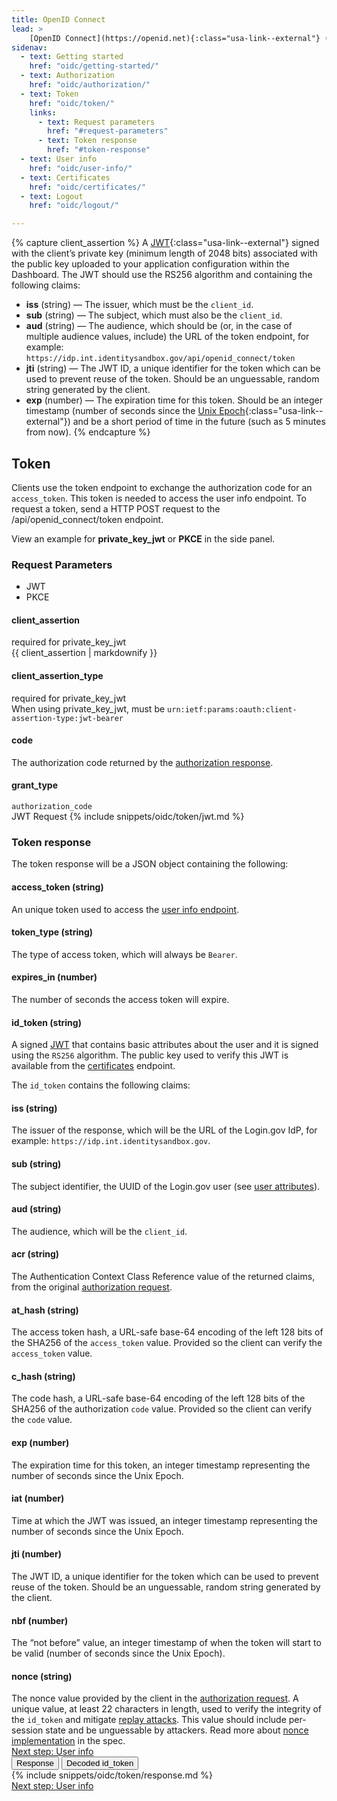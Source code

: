 ```yaml
---
title: OpenID Connect
lead: >
    [OpenID Connect](https://openid.net){:class="usa-link--external"} (OIDC) is a simple identity layer built on top of the OAuth 2.0 protocol. Login.gov supports [version 1.0](https://openid.net/specs/openid-connect-core-1_0.html){:class="usa-link--external"} of the specification and conforms to the [iGov Profile](https://openid.net/wg/igov){:class="usa-link--external"}.
sidenav:
  - text: Getting started
    href: "oidc/getting-started/"
  - text: Authorization
    href: "oidc/authorization/"
  - text: Token
    href: "oidc/token/"
    links:
      - text: Request parameters
        href: "#request-parameters"
      - text: Token response
        href: "#token-response"
  - text: User info
    href: "oidc/user-info/"
  - text: Certificates
    href: "oidc/certificates/"
  - text: Logout
    href: "oidc/logout/"

---
```

{% capture client_assertion %}
A [JWT](https://jwt.io/){:class="usa-link--external"} signed with the client’s private key (minimum length of 2048 bits) associated with the public key uploaded to your application configuration within the Dashboard. The JWT should use the RS256 algorithm and containing the following claims:
- **iss** (string) — The issuer, which must be the `client_id`.
- **sub** (string) — The subject, which must also be the `client_id`.
- **aud** (string) — The audience, which should be (or, in the case of multiple audience values, include) the URL of the token endpoint, for example: `https://idp.int.identitysandbox.gov/api/openid_connect/token`
- **jti** (string) — The JWT ID, a unique identifier for the token which can be used to prevent reuse of the token. Should be an unguessable, random string generated by the client.
- **exp** (number) — The expiration time for this token. Should be an integer timestamp (number of seconds since the [Unix Epoch](https://en.wikipedia.org/wiki/Unix_time){:class="usa-link--external"}) and be a short period of time in the future (such as 5 minutes from now).
{% endcapture %}


<div class="grid-row grid-gap">
  <div class="desktop:grid-col-8 mobile:grid-col-full">
    <h2>Token</h2>
    <p>Clients use the token endpoint to exchange the authorization code for an  <code class="language-plaintext highlighter-rouge">access_token</code>. This token is needed to access the user info endpoint. To request a token, send a HTTP POST request to the /api/openid_connect/token endpoint.</p> 
    <p>View an example for <strong>private_key_jwt</strong> or <strong>PKCE</strong> in the side panel.</p>
    <h3 class="margin-top-4" id="request-parameters">Request Parameters</h3>
    <ul class="doc-sub-nav">
      <li id="jwt-nav" class="doc-sub-nav-item code-button__selected margin-left-neg-3">JWT</li>
      <li id="pkce-nav" class="doc-sub-nav-item margin-left-3">PKCE</li>
    </ul>
    <div class="dev-doc-row jwt-only">
      <div class="grid-row">
        <div class="grid-col-5">
          <h4 id="client_assertion" class="parameters">client_assertion</h4>
          <span class="float-left text-italic">required for private_key_jwt</span>
        </div>
        <div class="grid-col-7">
            {{ client_assertion | markdownify }}
        </div>
      </div>
    </div>
    <div class="dev-doc-row jwt-only">
      <div class="grid-row">
        <div class="grid-col-5">
          <h4 class="parameters">client_assertion_type</h4>
          <span class="float-left text-italic">required for private_key_jwt</span>
        </div>
        <div class="grid-col-7">
          When using private_key_jwt, must be <code class="language-plaintext highlighter-rouge">urn:ietf:params:oauth:client-assertion-type:jwt-bearer</code>
        </div>
      </div>
    </div>
    <div class="dev-doc-row">
      <div class="grid-row">
        <div class="grid-col-5">
          <h4 class="parameters clearfix">code</h4>
        </div>
        <div class="grid-col-7 padding-bottom-2">
            The authorization code returned by the <a class="usa-link" href="{{ '/oidc/authorization/#authorization-response' | prepend: site.baseurl }}">authorization response</a>.
        </div>
      </div>
    </div>
    <div class="dev-doc-row pkce-only" hidden>
      <div class="grid-row">
        <div class="grid-col-5">
          <h4 class="parameters clearfix">code_verifier</h4><span class="float-left text-italic">required for PKCE</span>
        </div>
        <div class="grid-col-7">
            The original value (before the SHA256) generated for the authorization request for PKCE that corresponds to the <code class="language-plaintext highlighter-rouge">code_challenge</code>.
        </div>
      </div>
    </div>
    <div class="grid-row dev-doc-row">
      <div class="grid-col-5">
        <h4 class="parameters clearfix">grant_type</h4>
      </div>
      <div class="grid-col-7">
          <code class="language-plaintext highlighter-rouge">authorization_code</code>
      </div>
    </div>
  </div>
  <div class="usa-layout-docs__main code-snippet-column desktop:grid-col-4">
      <section id="pkce" class="code-snippet-section" hidden>
        <span class="code-button code-button__selected margin-left-2">PKCE Request</span>
          {% include snippets/oidc/token/pkce.md %}
      </section>
      <section id="jwt" class="code-snippet-section">
        <span class="code-button code-button__selected margin-left-2">JWT Request</span>
          {% include snippets/oidc/token/jwt.md %}
      </section>
  </div>
</div>
<div class="grid-row grid-gap">
  <div class="desktop:grid-col-8 mobile:grid-col-full">
    <h3 id="token-response" class="margin-top-6">Token response</h3>
    <p>The token response will be a JSON object containing the following:</p>
    <div class="dev-doc-row">
      <div class="grid-row">
        <div class="grid-col-5">
          <h4 id="access_token-string" class="parameters">access_token<span class="text-normal"> (string)</span></h4>
        </div>
        <div class="grid-col-7">
          An unique token used to access the <a href="{{ '/oidc/user-info/' | prepend: site.baseurl }}" class="usa-link">user info endpoint</a>.
        </div>
      </div>
    </div>
    <div class="dev-doc-row">
      <div class="grid-row">
        <div class="grid-col-5">
          <h4 class="parameters">token_type <span class="text-normal">(string)</span></h4>
        </div>
        <div class="grid-col-7">
          The type of access token, which will always be <code class="language-plaintext highlighter-rouge">Bearer</code>.
        </div>
      </div>
    </div>
    <div class="dev-doc-row">
      <div class="grid-row">
        <div class="grid-col-5">
          <h4 class="parameters">expires_in <span class="text-normal">(number)</span></h4>
        </div>
        <div class="grid-col-7">
          The number of seconds the access token will expire.
        </div>
      </div>
    </div>
    <div class="dev-doc-row">
      <div class="grid-row">
        <div class="grid-col-5">
          <h4 class="parameters">id_token <span class="text-normal">(string)</span></h4>
        </div>
        <div class="grid-col-7">
          A signed <a href="https://jwt.io/" class="usa-link usa-link--external">JWT</a> that contains basic attributes about the user and it is signed using the <code class="language-plaintext highlighter-rouge">RS256</code> algorithm. The public key used to verify this JWT is available from the <a href="{{ '/oidc/certificates/' | prepend: site.baseurl }}" class="usa-link">certificates</a> endpoint.
        </div>
      </div>
    </div>
    <p>The <code class="language-plaintext highlighter-rouge">id_token</code> contains the following claims:</p>
    <div class="dev-doc-row">
      <div class="grid-row">
        <div class="grid-col-5">
          <h4 class="parameters">iss <span class="text-normal">(string)</span></h4>
        </div>
        <div class="grid-col-7">
         The issuer of the response, which will be the URL of the Login.gov IdP, for example: <code class="language-plaintext highlighter-rouge">https://idp.int.identitysandbox.gov</code>.
        </div>
      </div>
    </div>
    <div class="dev-doc-row">
      <div class="grid-row">
        <div class="grid-col-5">
          <h4 class="parameters">sub <span class="text-normal">(string)</span></h4>
        </div>
        <div class="grid-col-7">
          The subject identifier, the UUID of the Login.gov user (see <a href="{{ '/attributes/' | prepend: site.baseurl }}" class="usa-link">user attributes</a>).
        </div>
      </div>
    </div>
    <div class="dev-doc-row">
      <div class="grid-row">
        <div class="grid-col-5">
          <h4 class="parameters">aud <span class="text-normal">(string)</span></h4>
        </div>
        <div class="grid-col-7">
          The audience, which will be the <code class="language-plaintext highlighter-rouge">client_id</code>.
        </div>
      </div>
    </div>
    <div class="dev-doc-row">
      <div class="grid-row">
        <div class="grid-col-5">
          <h4 class="parameters">acr <span class="text-normal">(string)</span></h4>
        </div>
        <div class="grid-col-7">       
          The Authentication Context Class Reference value of the returned claims, from the original <a href="{{ '/oidc/authorization/' | prepend: site.baseurl }}" class="usa-link">authorization request</a>.
        </div>
      </div>
    </div>
    <div class="dev-doc-row">
      <div class="grid-row">
        <div class="grid-col-5">
          <h4 class="parameters">at_hash <span class="text-normal">(string)</span></h4>
        </div>
        <div class="grid-col-7">       
          The access token hash, a URL-safe base-64 encoding of the left 128 bits of the SHA256 of the <code class="language-plaintext highlighter-rouge">access_token</code> value. Provided so the client can verify the <code class="language-plaintext highlighter-rouge">access_token</code> value.
        </div>
      </div>
    </div>
    <div class="dev-doc-row">
      <div class="grid-row">
        <div class="grid-col-5">
          <h4 class="parameters">c_hash <span class="text-normal">(string)</span></h4>
        </div>
        <div class="grid-col-7">       
          The code hash, a URL-safe base-64 encoding of the left 128 bits of the SHA256 of the authorization <code class="language-plaintext highlighter-rouge">code</code> value. Provided so the client can verify the <code class="language-plaintext highlighter-rouge">code</code> value.
        </div>
      </div>
    </div>
    <div class="dev-doc-row">
      <div class="grid-row">
        <div class="grid-col-5">
          <h4 class="parameters">exp <span class="text-normal">(number)</span></h4>
        </div>
        <div class="grid-col-7">       
          The expiration time for this token, an integer timestamp representing the number of seconds since the Unix Epoch.
        </div>
      </div>
    </div>
    <div class="dev-doc-row">
      <div class="grid-row">
        <div class="grid-col-5">
          <h4 id="iat-number" class="parameters">iat <span class="text-normal">(number)</span></h4>
        </div>
        <div class="grid-col-7">       
          Time at which the JWT was issued, an integer timestamp representing the number of seconds since the Unix Epoch.
        </div>
      </div>
    </div>
    <div class="dev-doc-row">
      <div class="grid-row">
        <div class="grid-col-5">
          <h4 class="parameters">jti <span class="text-normal">(number)</span></h4>
        </div>
        <div class="grid-col-7">       
          The JWT ID, a unique identifier for the token which can be used to prevent reuse of the token. Should be an unguessable, random string generated by the client.
        </div>
      </div>
    </div>
    <div class="dev-doc-row">
      <div class="grid-row">
        <div class="grid-col-5">
          <h4 class="parameters">nbf <span class="text-normal">(number)</span></h4>
        </div>
        <div class="grid-col-7">       
          The “not before” value, an integer timestamp of when the token will start to be valid (number of seconds since the Unix Epoch).
        </div>
      </div>
    </div>
    <div class="dev-doc-row">
      <div class="grid-row">
        <div class="grid-col-5">
          <h4 class="parameters">nonce <span class="text-normal">(string)</span></h4>
        </div>
        <div class="grid-col-7">       
          The nonce value provided by the client in the <a class="usa-link" href="{{ '/oidc/authorization/' | prepend: site.baseurl }}">authorization request</a>. A unique value, at least 22 characters in length, used to verify the integrity of the <code class="language-plaintext highlighter-rouge">id_token</code> and mitigate <a href="https://en.wikipedia.org/wiki/Replay_attack" class="usa-link usa-link--external">replay attacks</a>. This value should include per-session state and be unguessable by attackers. Read more about <a href="https://openid.net/specs/openid-connect-core-1_0.html#NonceNotes" class="usa-link usa-link--external">nonce implementation</a> in the spec.
        </div>
      </div>
    </div>
    <a href="{{ '/oidc/user-info/' | prepend: site.baseurl }}" class="usa-link margin-top-4 mobile:display-none desktop:display-block">Next step: User info</a>
  </div>
  <div class="usa-layout-docs__main code-snippet-column desktop:grid-col-4">
    <section class="code-snippet-section margin-top-2 position-relative z-index-1">
      <button id="oidc_token_tab1_button" data-selector="oidc_token" class="code-button code-button__selected margin-left-2">Response</button>
      <button id="oidc_token_tab2_button" data-selector="oidc_token" class="code-button margin-left-2">Decoded id_token</button>
      <section id="oidc_token_tab1">
        {% include snippets/oidc/token/response.md %}
      </section>
      <section id="oidc_token_tab2" hidden>
        {% include snippets/oidc/token/token.md %}
      </section>
    </section>
  </div>
  <a href="{{ '/oidc/user-info/' | prepend: site.baseurl }}" class="usa-link mobile:display-block desktop:display-none margin-top-2">Next step: User info</a>
</div>
